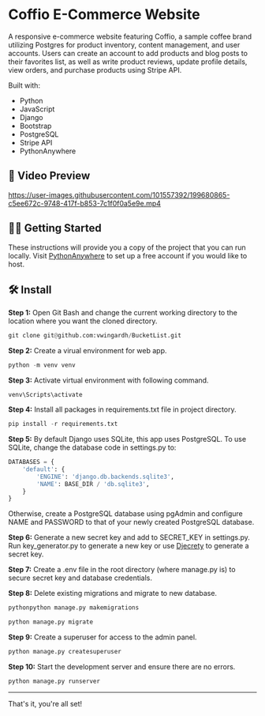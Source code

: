 # Coffio E-Commerce Website

A responsive e-commerce website featuring Coffio, a sample coffee brand utilizing Postgres for product inventory, content management, and user accounts. Users can create an account to add products and blog posts to their favorites list, as well as write product reviews, update profile details, view orders, and purchase products using Stripe API.   

Built with:
* Python
* JavaScript
* Django
* Bootstrap
* PostgreSQL
* Stripe API
* PythonAnywhere

## 🎥 Video Preview

https://user-images.githubusercontent.com/101557392/199680865-c5ee672c-9748-417f-b853-7c1f0f0a5e9e.mp4

## 👩‍🔧 Getting Started 

These instructions will provide you a copy of the project that you can run locally. Visit [PythonAnywhere](https://pythonanywhere.com/ "PythonAnywhere") to set up a free account if you would like to host.

## 🛠️ Install

**Step 1:** Open Git Bash and change the current working directory to the location where you want the cloned directory. 
```python
git clone git@github.com:vwingardh/BucketList.git
```

**Step 2:** Create a virual environment for web app.
```python
python -m venv venv
```

**Step 3:** Activate virtual environment with following command.
```
venv\Scripts\activate
```

**Step 4:** Install all packages in requirements.txt file in project directory.
```python
pip install -r requirements.txt
```

**Step 5:** By default Django uses SQLite, this app uses PostgreSQL. To use SQLite, change the database code in settings.py to: 
```python
DATABASES = {
    'default': {
        'ENGINE': 'django.db.backends.sqlite3',
        'NAME': BASE_DIR / 'db.sqlite3',
    }
}
```

Otherwise, create a PostgreSQL database using pgAdmin and configure NAME and PASSWORD to that of your newly created PostgreSQL database.

**Step 6:** Generate a new secret key and add to SECRET_KEY in settings.py. Run key_generator.py to generate a new key or use [Djecrety](https://djecrety.ir/ "Djecrety") to generate a secret key.

**Step 7:** Create a .env file in the root directory (where manage.py is) to secure secret key and database credentials. 

**Step 8:** Delete existing migrations and migrate to new database.
```python
pythonpython manage.py makemigrations

python manage.py migrate
```

**Step 9:** Create a superuser for access to the admin panel.
```python
python manage.py createsuperuser
```

**Step 10:** Start the development server and ensure there are no errors.
```python
python manage.py runserver
```

---

That's it, you're all set!
